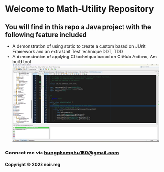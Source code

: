# Welcome to Math-Utility Repository
## You will find in this repo  a Java project with the following feature included
* A demonstration of using static to create a custom based on JUnit Framework and an extra
Unit Test technique DDT, TDD
* A demonstration of applying CI technique based on GitHub Actions, Ant build tool
![alt text](https://github.com/noir-reg/mathutil-ant/blob/master/src/screenshot/Test.png)
### Connect me via hungphamphu159@gmail.com
#### Copyright &#169; 2023 noir.reg